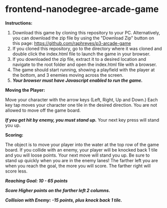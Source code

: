 frontend-nanodegree-arcade-game
===============================

**Instructions:**

1. Download this game by cloning this repository to your PC. Alternatively, you can download the zip file by using the "Download Zip" button on this page: https://github.com/raphreyes/p3-arcade-game
2. If you cloned this repository, go to the directory where it was cloned and double click the index.html file to launch the game in your browser.
3. If you downloaded the zip file, extract it to a desired location and navigate to the root folder and open the index.html file with a browser.
4. The game should start running, showing a playfield with the player at the bottom, and 3 enemies moving across the screen. 
5. ***Your browser must have Javascript enabled to run the game.***

**Moving the Player:**

Move your character with the arrow keys (Left, Right, Up and Down.)
Each key tap moves your character one tile in the desired direction.
You are not allowed to move off the game board.

***If you get hit by enemy, you must stand up.*** Your next key press will stand you up.

**Scoring:**

The object is to move your player into the water at the top row of the game board.
If you collide with an enemy, your player will be knocked back 1 tile and you will loose points.
Your next move will stand you up. Be sure to stand up quickly when you are in the enemy lanes!
The farther left you are when you reach the goal, the more you will score. The farther right will score less. 

***Reaching Goal: 10 - 65 points***

***Score Higher points on the farther left 2 columns.***

***Collision with Enemy: -15 points, plus knock back 1 tile.***


